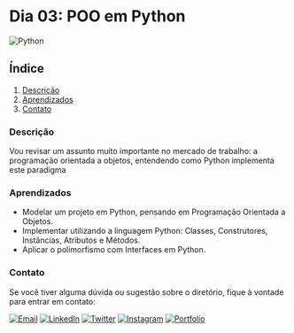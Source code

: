 # Dia 03: POO em Python
![Python](https://img.shields.io/badge/Python-3776AB?style=for-the-badge&logo=python&logoColor=white)

## Índice

1. [Descrição](#descrição)
2. [Aprendizados](#aprendizados)
3. [Contato](#contato)

### Descrição

Vou revisar um assunto muito importante no mercado de trabalho: a programação orientada a objetos, entendendo como Python implementa este paradigma

### Aprendizados

- Modelar um projeto em Python, pensando em Programação Orientada a Objetos.
- Implementar utilizando a linguagem Python: Classes, Construtores, Instâncias, Atributos e Métodos.
- Aplicar o polimorfismo com Interfaces em Python.

### Contato

Se você tiver alguma dúvida ou sugestão sobre o diretório, fique à vontade para entrar em contato:

[![Email](https://img.shields.io/badge/Email-D14836?style=for-the-badge&logo=gmail&logoColor=white)](mailto:righigordev@gmail.com)
[![LinkedIn](https://img.shields.io/badge/LinkedIn-0077B5?style=for-the-badge&logo=linkedin&logoColor=white)](https://www.linkedin.com/in/igor-righi/) [![Twitter](https://img.shields.io/badge/Twitter-1DA1F2?style=for-the-badge&logo=twitter&logoColor=white)](https://twitter.com/righigor) [![Instagram](https://img.shields.io/badge/Instagram-E4405F?style=for-the-badge&logo=instagram&logoColor=white)](https://www.instagram.com/righigor/) [![Portfolio](https://img.shields.io/badge/Portfolio-9cf?style=for-the-badge&logo=appveyor&logoColor=white)](https://righigordev.netlify.app/)